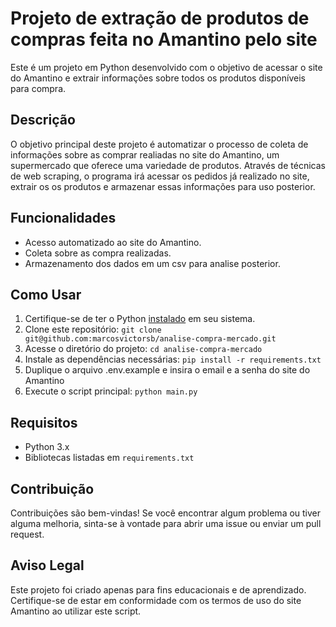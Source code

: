 
# Projeto de extração de produtos de compras feita no Amantino pelo site

Este é um projeto em Python desenvolvido com o objetivo de acessar o site do Amantino e extrair informações sobre todos os produtos disponíveis para compra.

## Descrição

O objetivo principal deste projeto é automatizar o processo de coleta de informações sobre as comprar realiadas no site do Amantino, um supermercado que oferece uma variedade de produtos. Através de técnicas de web scraping, o programa irá acessar os pedidos já realizado no site, extrair os os produtos e armazenar essas informações para uso posterior.

## Funcionalidades

- Acesso automatizado ao site do Amantino.
- Coleta sobre as compra realizadas.
- Armazenamento dos dados em um csv para analise posterior.

## Como Usar

1. Certifique-se de ter o Python [instalado](https://www.python.org/downloads/) em seu sistema.
2. Clone este repositório: `git clone git@github.com:marcosvictorsb/analise-compra-mercado.git`
3. Acesse o diretório do projeto: `cd analise-compra-mercado`
4. Instale as dependências necessárias: `pip install -r requirements.txt`
5. Duplique o arquivo .env.example e insira o email e a senha do site do Amantino
6. Execute o script principal: `python main.py`

## Requisitos

- Python 3.x
- Bibliotecas listadas em `requirements.txt`

## Contribuição

Contribuições são bem-vindas! Se você encontrar algum problema ou tiver alguma melhoria, sinta-se à vontade para abrir uma issue ou enviar um pull request.

## Aviso Legal

Este projeto foi criado apenas para fins educacionais e de aprendizado. Certifique-se de estar em conformidade com os termos de uso do site Amantino ao utilizar este script.
